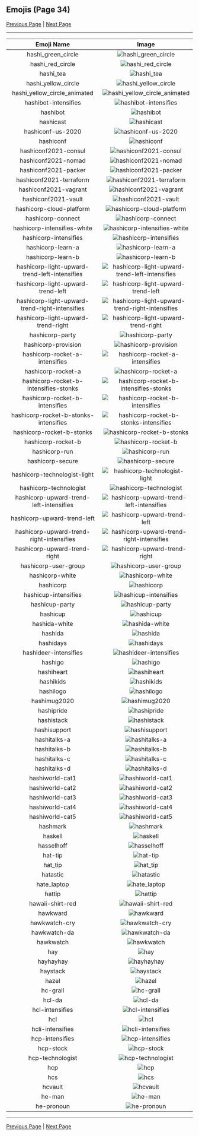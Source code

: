 
  ## Emojis (Page 34)

  [Previous Page](/docs/hashicorp/page-h-0033.md)
   | [Next Page](/docs/hashicorp/page-h-0035.md)

  <hr />

  |Emoji Name|Image|
  | :-: | :-: |
  |hashi_green_circle| ![hashi_green_circle](/emojis/hashicorp/hashi_green_circle.png)|
  |hashi_red_circle| ![hashi_red_circle](/emojis/hashicorp/hashi_red_circle.png)|
  |hashi_tea| ![hashi_tea](/emojis/hashicorp/hashi_tea.png)|
  |hashi_yellow_circle| ![hashi_yellow_circle](/emojis/hashicorp/hashi_yellow_circle.png)|
  |hashi_yellow_circle_animated| ![hashi_yellow_circle_animated](/emojis/hashicorp/hashi_yellow_circle_animated.gif)|
  |hashibot-intensifies| ![hashibot-intensifies](/emojis/hashicorp/hashibot-intensifies.gif)|
  |hashibot| ![hashibot](/emojis/hashicorp/hashibot.png)|
  |hashicast| ![hashicast](/emojis/hashicorp/hashicast.png)|
  |hashiconf-us-2020| ![hashiconf-us-2020](/emojis/hashicorp/hashiconf-us-2020.jpg)|
  |hashiconf| ![hashiconf](/emojis/hashicorp/hashiconf.png)|
  |hashiconf2021-consul| ![hashiconf2021-consul](/emojis/hashicorp/hashiconf2021-consul.png)|
  |hashiconf2021-nomad| ![hashiconf2021-nomad](/emojis/hashicorp/hashiconf2021-nomad.png)|
  |hashiconf2021-packer| ![hashiconf2021-packer](/emojis/hashicorp/hashiconf2021-packer.png)|
  |hashiconf2021-terraform| ![hashiconf2021-terraform](/emojis/hashicorp/hashiconf2021-terraform.png)|
  |hashiconf2021-vagrant| ![hashiconf2021-vagrant](/emojis/hashicorp/hashiconf2021-vagrant.png)|
  |hashiconf2021-vault| ![hashiconf2021-vault](/emojis/hashicorp/hashiconf2021-vault.png)|
  |hashicorp-cloud-platform| ![hashicorp-cloud-platform](/emojis/hashicorp/hashicorp-cloud-platform.png)|
  |hashicorp-connect| ![hashicorp-connect](/emojis/hashicorp/hashicorp-connect.png)|
  |hashicorp-intensifies-white| ![hashicorp-intensifies-white](/emojis/hashicorp/hashicorp-intensifies-white.gif)|
  |hashicorp-intensifies| ![hashicorp-intensifies](/emojis/hashicorp/hashicorp-intensifies.gif)|
  |hashicorp-learn-a| ![hashicorp-learn-a](/emojis/hashicorp/hashicorp-learn-a.png)|
  |hashicorp-learn-b| ![hashicorp-learn-b](/emojis/hashicorp/hashicorp-learn-b.png)|
  |hashicorp-light-upward-trend-left-intensifies| ![hashicorp-light-upward-trend-left-intensifies](/emojis/hashicorp/hashicorp-light-upward-trend-left-intensifies.gif)|
  |hashicorp-light-upward-trend-left| ![hashicorp-light-upward-trend-left](/emojis/hashicorp/hashicorp-light-upward-trend-left.png)|
  |hashicorp-light-upward-trend-right-intensifies| ![hashicorp-light-upward-trend-right-intensifies](/emojis/hashicorp/hashicorp-light-upward-trend-right-intensifies.gif)|
  |hashicorp-light-upward-trend-right| ![hashicorp-light-upward-trend-right](/emojis/hashicorp/hashicorp-light-upward-trend-right.png)|
  |hashicorp-party| ![hashicorp-party](/emojis/hashicorp/hashicorp-party.gif)|
  |hashicorp-provision| ![hashicorp-provision](/emojis/hashicorp/hashicorp-provision.png)|
  |hashicorp-rocket-a-intensifies| ![hashicorp-rocket-a-intensifies](/emojis/hashicorp/hashicorp-rocket-a-intensifies.gif)|
  |hashicorp-rocket-a| ![hashicorp-rocket-a](/emojis/hashicorp/hashicorp-rocket-a.png)|
  |hashicorp-rocket-b-intensifies-stonks| ![hashicorp-rocket-b-intensifies-stonks](/emojis/hashicorp/hashicorp-rocket-b-intensifies-stonks.gif)|
  |hashicorp-rocket-b-intensifies| ![hashicorp-rocket-b-intensifies](/emojis/hashicorp/hashicorp-rocket-b-intensifies.gif)|
  |hashicorp-rocket-b-stonks-intensifies| ![hashicorp-rocket-b-stonks-intensifies](/emojis/hashicorp/hashicorp-rocket-b-stonks-intensifies.gif)|
  |hashicorp-rocket-b-stonks| ![hashicorp-rocket-b-stonks](/emojis/hashicorp/hashicorp-rocket-b-stonks.png)|
  |hashicorp-rocket-b| ![hashicorp-rocket-b](/emojis/hashicorp/hashicorp-rocket-b.png)|
  |hashicorp-run| ![hashicorp-run](/emojis/hashicorp/hashicorp-run.png)|
  |hashicorp-secure| ![hashicorp-secure](/emojis/hashicorp/hashicorp-secure.png)|
  |hashicorp-technologist-light| ![hashicorp-technologist-light](/emojis/hashicorp/hashicorp-technologist-light.png)|
  |hashicorp-technologist| ![hashicorp-technologist](/emojis/hashicorp/hashicorp-technologist.png)|
  |hashicorp-upward-trend-left-intensifies| ![hashicorp-upward-trend-left-intensifies](/emojis/hashicorp/hashicorp-upward-trend-left-intensifies.gif)|
  |hashicorp-upward-trend-left| ![hashicorp-upward-trend-left](/emojis/hashicorp/hashicorp-upward-trend-left.png)|
  |hashicorp-upward-trend-right-intensifies| ![hashicorp-upward-trend-right-intensifies](/emojis/hashicorp/hashicorp-upward-trend-right-intensifies.gif)|
  |hashicorp-upward-trend-right| ![hashicorp-upward-trend-right](/emojis/hashicorp/hashicorp-upward-trend-right.png)|
  |hashicorp-user-group| ![hashicorp-user-group](/emojis/hashicorp/hashicorp-user-group.png)|
  |hashicorp-white| ![hashicorp-white](/emojis/hashicorp/hashicorp-white.png)|
  |hashicorp| ![hashicorp](/emojis/hashicorp/hashicorp.png)|
  |hashicup-intensifies| ![hashicup-intensifies](/emojis/hashicorp/hashicup-intensifies.gif)|
  |hashicup-party| ![hashicup-party](/emojis/hashicorp/hashicup-party.gif)|
  |hashicup| ![hashicup](/emojis/hashicorp/hashicup.png)|
  |hashida-white| ![hashida-white](/emojis/hashicorp/hashida-white.png)|
  |hashida| ![hashida](/emojis/hashicorp/hashida.png)|
  |hashidays| ![hashidays](/emojis/hashicorp/hashidays.png)|
  |hashideer-intensifies| ![hashideer-intensifies](/emojis/hashicorp/hashideer-intensifies.gif)|
  |hashigo| ![hashigo](/emojis/hashicorp/hashigo.jpg)|
  |hashiheart| ![hashiheart](/emojis/hashicorp/hashiheart.png)|
  |hashikids| ![hashikids](/emojis/hashicorp/hashikids.png)|
  |hashilogo| ![hashilogo](/emojis/hashicorp/hashilogo.jpg)|
  |hashimug2020| ![hashimug2020](/emojis/hashicorp/hashimug2020.png)|
  |hashipride| ![hashipride](/emojis/hashicorp/hashipride.png)|
  |hashistack| ![hashistack](/emojis/hashicorp/hashistack.png)|
  |hashisupport| ![hashisupport](/emojis/hashicorp/hashisupport.png)|
  |hashitalks-a| ![hashitalks-a](/emojis/hashicorp/hashitalks-a.png)|
  |hashitalks-b| ![hashitalks-b](/emojis/hashicorp/hashitalks-b.png)|
  |hashitalks-c| ![hashitalks-c](/emojis/hashicorp/hashitalks-c.png)|
  |hashitalks-d| ![hashitalks-d](/emojis/hashicorp/hashitalks-d.png)|
  |hashiworld-cat1| ![hashiworld-cat1](/emojis/hashicorp/hashiworld-cat1.png)|
  |hashiworld-cat2| ![hashiworld-cat2](/emojis/hashicorp/hashiworld-cat2.png)|
  |hashiworld-cat3| ![hashiworld-cat3](/emojis/hashicorp/hashiworld-cat3.png)|
  |hashiworld-cat4| ![hashiworld-cat4](/emojis/hashicorp/hashiworld-cat4.png)|
  |hashiworld-cat5| ![hashiworld-cat5](/emojis/hashicorp/hashiworld-cat5.png)|
  |hashmark| ![hashmark](/emojis/hashicorp/hashmark.jpg)|
  |haskell| ![haskell](/emojis/hashicorp/haskell.png)|
  |hasselhoff| ![hasselhoff](/emojis/hashicorp/hasselhoff.jpg)|
  |hat-tip| ![hat-tip](/emojis/hashicorp/hat-tip.gif)|
  |hat_tip| ![hat_tip](/emojis/hashicorp/hat_tip.gif)|
  |hatastic| ![hatastic](/emojis/hashicorp/hatastic.jpg)|
  |hate_laptop| ![hate_laptop](/emojis/hashicorp/hate_laptop.gif)|
  |hattip| ![hattip](/emojis/hashicorp/hattip.png)|
  |hawaii-shirt-red| ![hawaii-shirt-red](/emojis/hashicorp/hawaii-shirt-red.png)|
  |hawkward| ![hawkward](/emojis/hashicorp/hawkward.jpg)|
  |hawkwatch-cry| ![hawkwatch-cry](/emojis/hashicorp/hawkwatch-cry.png)|
  |hawkwatch-da| ![hawkwatch-da](/emojis/hashicorp/hawkwatch-da.png)|
  |hawkwatch| ![hawkwatch](/emojis/hashicorp/hawkwatch.png)|
  |hay| ![hay](/emojis/hashicorp/hay.png)|
  |hayhayhay| ![hayhayhay](/emojis/hashicorp/hayhayhay.png)|
  |haystack| ![haystack](/emojis/hashicorp/haystack.png)|
  |hazel| ![hazel](/emojis/hashicorp/hazel.png)|
  |hc-grail| ![hc-grail](/emojis/hashicorp/hc-grail.png)|
  |hcl-da| ![hcl-da](/emojis/hashicorp/hcl-da.png)|
  |hcl-intensifies| ![hcl-intensifies](/emojis/hashicorp/hcl-intensifies.gif)|
  |hcl| ![hcl](/emojis/hashicorp/hcl.png)|
  |hcli-intensifies| ![hcli-intensifies](/emojis/hashicorp/hcli-intensifies.gif)|
  |hcp-intensifies| ![hcp-intensifies](/emojis/hashicorp/hcp-intensifies.gif)|
  |hcp-stock| ![hcp-stock](/emojis/hashicorp/hcp-stock.png)|
  |hcp-technologist| ![hcp-technologist](/emojis/hashicorp/hcp-technologist.png)|
  |hcp| ![hcp](/emojis/hashicorp/hcp.png)|
  |hcs| ![hcs](/emojis/hashicorp/hcs.png)|
  |hcvault| ![hcvault](/emojis/hashicorp/hcvault.png)|
  |he-man| ![he-man](/emojis/hashicorp/he-man.png)|
  |he-pronoun| ![he-pronoun](/emojis/hashicorp/he-pronoun.png)|

  <hr/>
  
  [Previous Page](/docs/hashicorp/page-h-0033.md)
   | [Next Page](/docs/hashicorp/page-h-0035.md)